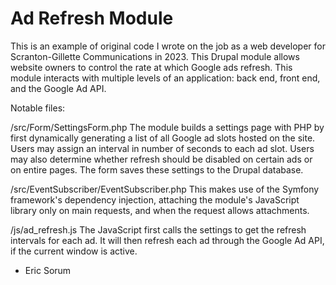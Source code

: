 # Ad Refresh Module

This is an example of original code I wrote on the job as a web developer for Scranton-Gillette Communications in 2023.  This Drupal module allows website owners to control the rate at which Google ads refresh.  This module interacts with multiple levels of an application: back end, front end, and the Google Ad API.

Notable files:

/src/Form/SettingsForm.php
The module builds a settings page with PHP by first dynamically generating a list of all Google ad slots hosted on the site.  Users may assign an interval in number of seconds to each ad slot.  Users may also determine whether refresh should be disabled on certain ads or on entire pages.  The form saves these settings to the Drupal database.

/src/EventSubscriber/EventSubscriber.php
This makes use of the Symfony framework's dependency injection, attaching the module's JavaScript library only on main requests, and when the request allows attachments.

/js/ad_refresh.js
The JavaScript first calls the settings to get the refresh intervals for each ad.  It will then refresh each ad through the Google Ad API, if the current window is active.

- Eric Sorum
